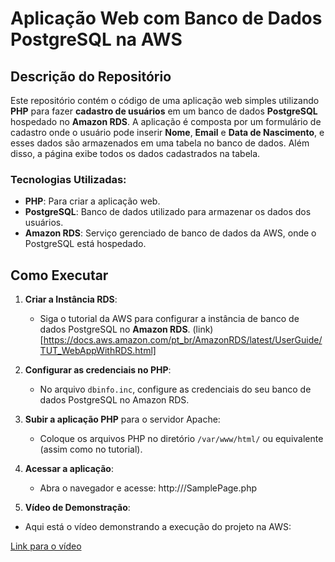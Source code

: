 # Aplicação Web com Banco de Dados PostgreSQL na AWS

## Descrição do Repositório

Este repositório contém o código de uma aplicação web simples utilizando **PHP** para fazer **cadastro de usuários** em um banco de dados **PostgreSQL** hospedado no **Amazon RDS**. A aplicação é composta por um formulário de cadastro onde o usuário pode inserir **Nome**, **Email** e **Data de Nascimento**, e esses dados são armazenados em uma tabela no banco de dados. Além disso, a página exibe todos os dados cadastrados na tabela.

### Tecnologias Utilizadas:
- **PHP**: Para criar a aplicação web.
- **PostgreSQL**: Banco de dados utilizado para armazenar os dados dos usuários.
- **Amazon RDS**: Serviço gerenciado de banco de dados da AWS, onde o PostgreSQL está hospedado.

## Como Executar

1. **Criar a Instância RDS**:
   - Siga o tutorial da AWS para configurar a instância de banco de dados PostgreSQL no **Amazon RDS**.
   (link)[https://docs.aws.amazon.com/pt_br/AmazonRDS/latest/UserGuide/TUT_WebAppWithRDS.html]

2. **Configurar as credenciais no PHP**:
   - No arquivo `dbinfo.inc`, configure as credenciais do seu banco de dados PostgreSQL no Amazon RDS.

3. **Subir a aplicação PHP** para o servidor Apache:
   - Coloque os arquivos PHP no diretório `/var/www/html/` ou equivalente (assim como no tutorial).

4. **Acessar a aplicação**:
   - Abra o navegador e acesse:
    http://<ip-publico-da-instancia>/SamplePage.php

5. **Vídeo de Demonstração**:
- Aqui está o vídeo demonstrando a execução do projeto na AWS:

[Link para o vídeo](https://youtu.be/95mAtdj68ZU)
